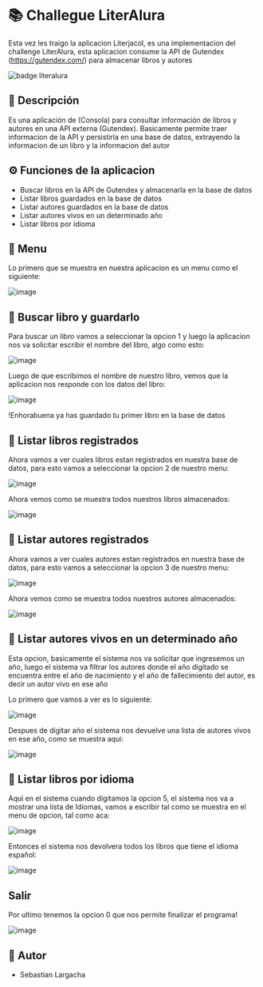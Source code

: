 # 📚 Challegue LiterAlura

Esta vez les traigo la aplicacion Literjacol, es una implementacion del challenge LiterAlura, esta aplicacion consume la API de Gutendex (https://gutendex.com/) para almacenar libros y autores

![badge literalura](https://github.com/user-attachments/assets/862c8e2b-f42e-461e-8cd3-6e6d24848f5f)

## 🚀 Descripción

Es una aplicación de (Consola) para consultar información de libros y autores en una API externa (Gutendex). Basicamente permite traer informacion de la API y persistirla en una base de datos, extrayendo la informacion de un libro y la informacion del autor

## ⚙️ Funciones de la aplicacion 

- Buscar libros en la API de Gutendex y almacenarla en la base de datos
- Listar libros guardados en la base de datos
- Listar autores guardados en la base de datos
- Listar autores vivos en un determinado año
- Listar libros por idioma 

## 📝 Menu

Lo primero que se muestra en nuestra aplicacion es un menu como el siguiente:

![image](https://github.com/user-attachments/assets/eab0e7c8-7397-4075-9a41-86af7580f75f)

## 📝 Buscar libro y guardarlo

Para buscar un libro vamos a seleccionar la opcion 1 y luego la aplicacion nos va solicitar escribir el nombre del libro, algo como esto:

![image](https://github.com/user-attachments/assets/ba975eb9-d63c-4391-8480-bd9c2cf7f846)

Luego de que escribimos el nombre de nuestro libro, vemos que la aplicacion nos responde con los datos del libro:

![image](https://github.com/user-attachments/assets/85bf9f95-e783-4d31-be60-6c78674c1bcb)

!Enhorabuena ya has guardado tu primer libro en la base de datos

## 📝 Listar libros registrados

Ahora vamos a ver cuales libros estan registrados en nuestra base de datos, para esto vamos a seleccionar la opcion 2 de nuestro menu:

![image](https://github.com/user-attachments/assets/aa7ceb2f-2935-46a3-876f-319436724ede)

Ahora vemos como se muestra todos nuestros libros almacenados:

![image](https://github.com/user-attachments/assets/dff940dd-9eb3-4ee6-9fef-ab575b10cd96)

## 📝 Listar autores registrados

Ahora vamos a ver cuales autores estan registrados en nuestra base de datos, para esto vamos a seleccionar la opcion 3 de nuestro menu:

![image](https://github.com/user-attachments/assets/59eb92c6-3319-43db-a85b-ac11f95e9822)

Ahora vemos como se muestra todos nuestros autores almacenados:

![image](https://github.com/user-attachments/assets/79bad09c-9ecb-4b51-9ff7-6f723f417f60)

## 📝 Listar autores vivos en un determinado año

Esta opcion, basicamente el sistema nos va solicitar que ingresemos un año, luego el sistema va filtrar los autores donde el año digitado se encuentra entre el año de nacimiento y el año de fallecimiento del autor, es decir un autor vivo en ese año

Lo primero que vamos a ver es lo siguiente:

![image](https://github.com/user-attachments/assets/d7c1cd92-a6be-4000-b2ef-c864684156bc)

Despues de digitar año el sistema nos devuelve una lista de autores vivos en ese año, como se muestra aqui:

![image](https://github.com/user-attachments/assets/561350fd-5ea4-47bc-9e5a-2e5b05cfbdaf)

## 📝 Listar libros por idioma

Aqui en el sistema cuando digitamos la opcion 5, el sistema nos va a mostrar una lista de Idiomas, vamos a escribir tal como se muestra en el menu de opcion, tal como aca:

![image](https://github.com/user-attachments/assets/da24d7cc-357e-452f-bd7c-e951969b4811)

Entonces el sistema nos devolvera todos los libros que tiene el idioma español:

![image](https://github.com/user-attachments/assets/c2f80934-90cb-4455-98cc-9194ec3b5728)

## Salir

Por ultimo tenemos la opcion 0 que nos permite finalizar el programa!

![image](https://github.com/user-attachments/assets/b04815e3-0fef-4ebf-b6b4-3a63a20c92a6)

## 📧 Autor 

- Sebastian Largacha

